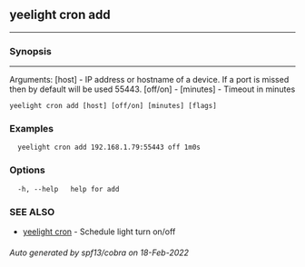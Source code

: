 ## yeelight cron add

----

### Synopsis

----

Arguments:
  [host] - IP address or hostname of a device. If a port is missed then by default will be used 55443.
  [off/on] - 
  [minutes] - Timeout in minutes

```
yeelight cron add [host] [off/on] [minutes] [flags]
```

### Examples

```
  yeelight cron add 192.168.1.79:55443 off 1m0s
```

### Options

```
  -h, --help   help for add
```

### SEE ALSO

* [yeelight cron](yeelight_cron.md)	 - Schedule light turn on/off

###### Auto generated by spf13/cobra on 18-Feb-2022
